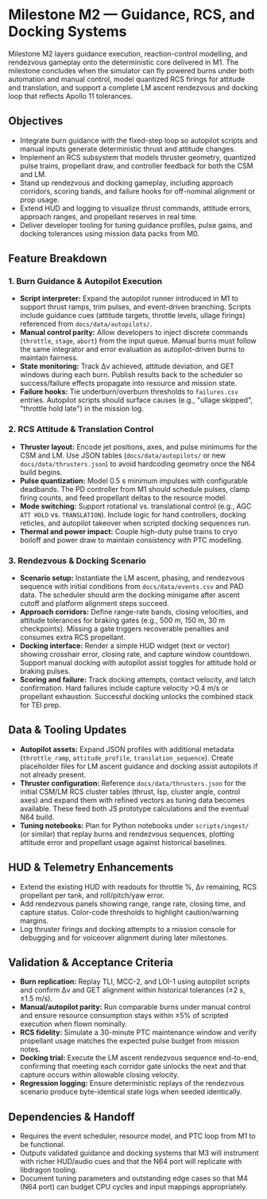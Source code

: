 # Milestone M2 — Guidance, RCS, and Docking Systems

Milestone M2 layers guidance execution, reaction-control modelling, and rendezvous gameplay onto the deterministic core delivered in M1. The milestone concludes when the simulator can fly powered burns under both automation and manual control, model quantized RCS firings for attitude and translation, and support a complete LM ascent rendezvous and docking loop that reflects Apollo 11 tolerances.

## Objectives
- Integrate burn guidance with the fixed-step loop so autopilot scripts and manual inputs generate deterministic thrust and attitude changes.
- Implement an RCS subsystem that models thruster geometry, quantized pulse trains, propellant draw, and controller feedback for both the CSM and LM.
- Stand up rendezvous and docking gameplay, including approach corridors, scoring bands, and failure hooks for off-nominal alignment or prop usage.
- Extend HUD and logging to visualize thrust commands, attitude errors, approach ranges, and propellant reserves in real time.
- Deliver developer tooling for tuning guidance profiles, pulse gains, and docking tolerances using mission data packs from M0.

## Feature Breakdown

### 1. Burn Guidance & Autopilot Execution
- **Script interpreter:** Expand the autopilot runner introduced in M1 to support thrust ramps, trim pulses, and event-driven branching. Scripts include guidance cues (attitude targets, throttle levels, ullage firings) referenced from `docs/data/autopilots/`.
- **Manual control parity:** Allow developers to inject discrete commands (`throttle`, `stage`, `abort`) from the input queue. Manual burns must follow the same integrator and error evaluation as autopilot-driven burns to maintain fairness.
- **State monitoring:** Track Δv achieved, attitude deviation, and GET windows during each burn. Publish results back to the scheduler so success/failure effects propagate into resource and mission state.
- **Failure hooks:** Tie underburn/overburn thresholds to `failures.csv` entries. Autopilot scripts should surface causes (e.g., "ullage skipped", "throttle hold late") in the mission log.

### 2. RCS Attitude & Translation Control
- **Thruster layout:** Encode jet positions, axes, and pulse minimums for the CSM and LM. Use JSON tables (`docs/data/autopilots/` or new `docs/data/thrusters.json`) to avoid hardcoding geometry once the N64 build begins.
- **Pulse quantization:** Model 0.5 s minimum impulses with configurable deadbands. The PD controller from M1 should schedule pulses, clamp firing counts, and feed propellant deltas to the resource model.
- **Mode switching:** Support rotational vs. translational control (e.g., AGC `ATT HOLD` vs. `TRANSLATION`). Include logic for hand controllers, docking reticles, and autopilot takeover when scripted docking sequences run.
- **Thermal and power impact:** Couple high-duty pulse trains to cryo boiloff and power draw to maintain consistency with PTC modelling.

### 3. Rendezvous & Docking Scenario
- **Scenario setup:** Instantiate the LM ascent, phasing, and rendezvous sequence with initial conditions from `docs/data/events.csv` and PAD data. The scheduler should arm the docking minigame after ascent cutoff and platform alignment steps succeed.
- **Approach corridors:** Define range-rate bands, closing velocities, and attitude tolerances for braking gates (e.g., 500 m, 150 m, 30 m checkpoints). Missing a gate triggers recoverable penalties and consumes extra RCS propellant.
- **Docking interface:** Render a simple HUD widget (text or vector) showing crosshair error, closing rate, and capture window countdown. Support manual docking with autopilot assist toggles for attitude hold or braking pulses.
- **Scoring and failure:** Track docking attempts, contact velocity, and latch confirmation. Hard failures include capture velocity >0.4 m/s or propellant exhaustion. Successful docking unlocks the combined stack for TEI prep.

## Data & Tooling Updates
- **Autopilot assets:** Expand JSON profiles with additional metadata (`throttle_ramp`, `attitude_profile`, `translation_sequence`). Create placeholder files for LM ascent guidance and docking assist autopilots if not already present.
- **Thruster configuration:** Reference `docs/data/thrusters.json` for the initial CSM/LM RCS cluster tables (thrust, Isp, cluster angle, control axes) and expand them with refined vectors as tuning data becomes available. These feed both JS prototype calculations and the eventual N64 build.
- **Tuning notebooks:** Plan for Python notebooks under `scripts/ingest/` (or similar) that replay burns and rendezvous sequences, plotting attitude error and propellant usage against historical baselines.

## HUD & Telemetry Enhancements
- Extend the existing HUD with readouts for throttle %, Δv remaining, RCS propellant per tank, and roll/pitch/yaw error.
- Add rendezvous panels showing range, range rate, closing time, and capture status. Color-code thresholds to highlight caution/warning margins.
- Log thruster firings and docking attempts to a mission console for debugging and for voiceover alignment during later milestones.

## Validation & Acceptance Criteria
- **Burn replication:** Replay TLI, MCC-2, and LOI-1 using autopilot scripts and confirm Δv and GET alignment within historical tolerances (±2 s, ±1.5 m/s).
- **Manual/autopilot parity:** Run comparable burns under manual control and ensure resource consumption stays within ±5% of scripted execution when flown nominally.
- **RCS fidelity:** Simulate a 30-minute PTC maintenance window and verify propellant usage matches the expected pulse budget from mission notes.
- **Docking trial:** Execute the LM ascent rendezvous sequence end-to-end, confirming that meeting each corridor gate unlocks the next and that capture occurs within allowable closing velocity.
- **Regression logging:** Ensure deterministic replays of the rendezvous scenario produce byte-identical state logs when seeded identically.

## Dependencies & Handoff
- Requires the event scheduler, resource model, and PTC loop from M1 to be functional.
- Outputs validated guidance and docking systems that M3 will instrument with richer HUD/audio cues and that the N64 port will replicate with libdragon tooling.
- Document tuning parameters and outstanding edge cases so that M4 (N64 port) can budget CPU cycles and input mappings appropriately.
